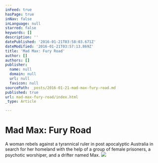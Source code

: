 ```yaml
---
inFeed: true
hasPage: true
inNav: false
inLanguage: null
starred: false
keywords: []
description: ''
datePublished: '2016-01-21T03:58:03.671Z'
dateModified: '2016-01-21T03:57:13.869Z'
title: 'Mad Max: Fury Road'
author: []
authors: []
publisher:
  name: null
  domain: null
  url: null
  favicon: null
sourcePath: _posts/2016-01-21-mad-max-fury-road.md
published: true
url: mad-max-fury-road/index.html
_type: Article

---
```

# Mad Max: Fury Road

A woman rebels against a tyrannical ruler in post apocalyptic Australia in search for her homeland with the help of a group of female prisoners, a psychotic worshiper, and a drifter named Max.
![](https://the-grid-user-content.s3-us-west-2.amazonaws.com/fd6591ac-a6d0-4351-a104-109dc350b2ca.jpg)